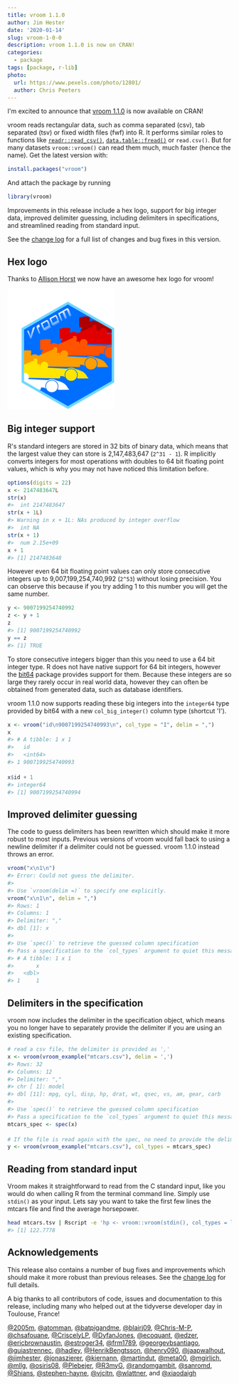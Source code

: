 ```yaml
---
title: vroom 1.1.0
author: Jim Hester
date: '2020-01-14'
slug: vroom-1-0-0
description: vroom 1.1.0 is now on CRAN!
categories:
  - package
tags: [package, r-lib]
photo:
  url: https://www.pexels.com/photo/12801/
  author: Chris Peeters
---
```




I'm excited to announce that [vroom 1.1.0](http://vroom.r-lib.org) is now
available on CRAN!

vroom reads rectangular data, such as comma separated (csv), tab separated (tsv) or fixed width files (fwf) into R.
It performs similar roles to functions like [`readr::read_csv()`](http://readr.r-lib.org), [`data.table::fread()`](http://r-datatable.com) or `read.csv()`.
But for many datasets `vroom::vroom()` can read them much, much faster (hence the name).
Get the latest version with:


```r
install.packages("vroom")
```

And attach the package by running


```r
library(vroom)
```

Improvements in this release include a hex logo, support for big integer data, improved delimiter guessing, including delimiters in specifications, and streamlined reading from standard input.

See the [change log](https://vroom.r-lib.org/news/index.html) for a full list of changes and bug fixes in this version.

## Hex logo

Thanks to [Allison Horst](https://github.com/allisonhorst/stats-illustrations) we now have an awesome hex logo for vroom!

![](logo.png)

## Big integer support

R's standard integers are stored in 32 bits of binary data, which means that the largest value they can store is 2,147,483,647 (`2^31 - 1`).
R implicitly converts integers for most operations with doubles to 64 bit floating point values, which is why you may not have noticed this limitation before.


```r
options(digits = 22)
x <- 2147483647L
str(x)
#>  int 2147483647
str(x + 1L)
#> Warning in x + 1L: NAs produced by integer overflow
#>  int NA
str(x + 1)
#>  num 2.15e+09
x + 1
#> [1] 2147483648
```

However even 64 bit floating point values can only store consecutive integers up to 9,007,199,254,740,992 (`2^53`) without losing precision.
You can observe this because if you try adding 1 to this number you will get the same number.


```r
y <- 9007199254740992
z <- y + 1
z
#> [1] 9007199254740992
y == z
#> [1] TRUE
```

To store consecutive integers bigger than this you need to use a 64 bit integer type.
R does not have native support for 64 bit integers, however the [bit64](https://cran.r-project.org/package=bit64) package provides support for them.
Because these integers are so large they rarely occur in real world data, however they can often be obtained from generated data, such as database identifiers.

vroom 1.1.0 now supports reading these big integers into the `integer64` type provided by bit64 with a new `col_big_integer()` column type (shortcut 'I').


```r
x <- vroom("id\n9007199254740993\n", col_type = "I", delim = ",")
x
#> # A tibble: 1 x 1
#>   id              
#>   <int64>         
#> 1 9007199254740993

x$id + 1
#> integer64
#> [1] 9007199254740994
```

## Improved delimiter guessing

The code to guess delimiters has been rewritten which should make it more robust to most inputs.
Previous versions of vroom would fall back to using a newline delimiter if a delimiter could not be guessed.
vroom 1.1.0 instead throws an error.


```r
vroom("x\n1\n")
#> Error: Could not guess the delimiter.
#> 
#> Use `vroom(delim =)` to specify one explicitly.
vroom("x\n1\n", delim = ",")
#> Rows: 1
#> Columns: 1
#> Delimiter: ","
#> dbl [1]: x
#> 
#> Use `spec()` to retrieve the guessed column specification
#> Pass a specification to the `col_types` argument to quiet this message
#> # A tibble: 1 x 1
#>       x
#>   <dbl>
#> 1     1
```

## Delimiters in the specification

vroom now includes the delimiter in the specification object, which means you no longer have to separately provide the delimiter if you are using an existing specification.


```r
# read a csv file, the delimiter is provided as ','
x <- vroom(vroom_example("mtcars.csv"), delim = ',')
#> Rows: 32
#> Columns: 12
#> Delimiter: ","
#> chr [ 1]: model
#> dbl [11]: mpg, cyl, disp, hp, drat, wt, qsec, vs, am, gear, carb
#> 
#> Use `spec()` to retrieve the guessed column specification
#> Pass a specification to the `col_types` argument to quiet this message
mtcars_spec <- spec(x)

# If the file is read again with the spec, no need to provide the delimiter
y <- vroom(vroom_example("mtcars.csv"), col_types = mtcars_spec)
```

## Reading from standard input

Vroom makes it straightforward to read from the C standard input, like you would do when calling R from the terminal command line.
Simply use `stdin()` as your input. Lets say you want to take the first few lines the mtcars file and find the average horsepower.




```bash
head mtcars.tsv | Rscript -e 'hp <- vroom::vroom(stdin(), col_types = list())$hp; mean(hp)'
#> [1] 122.7778
```



## Acknowledgements

This release also contains a number of bug fixes and improvements which should make it more robust than previous releases. See the [change log](https://vroom.r-lib.org/news/index.html) for full details.

A big thanks to all contributors of code, issues and documentation to this release, including many who helped out at the tidyverse developer day in Toulouse, France!

[&#x0040;2005m](https://github.com/2005m), [&#x0040;atomman](https://github.com/atomman), [&#x0040;batpigandme](https://github.com/batpigandme), [&#x0040;blairj09](https://github.com/blairj09), [&#x0040;Chris-M-P](https://github.com/Chris-M-P), [&#x0040;chsafouane](https://github.com/chsafouane), [&#x0040;CriscelyLP](https://github.com/CriscelyLP), [&#x0040;DyfanJones](https://github.com/DyfanJones), [&#x0040;ecoquant](https://github.com/ecoquant), [&#x0040;edzer](https://github.com/edzer), [&#x0040;ericbrownaustin](https://github.com/ericbrownaustin), [&#x0040;estroger34](https://github.com/estroger34), [&#x0040;frm1789](https://github.com/frm1789), [&#x0040;georgevbsantiago](https://github.com/georgevbsantiago), [&#x0040;guiastrennec](https://github.com/guiastrennec), [&#x0040;hadley](https://github.com/hadley), [&#x0040;HenrikBengtsson](https://github.com/HenrikBengtsson), [&#x0040;henry090](https://github.com/henry090), [&#x0040;jaapwalhout](https://github.com/jaapwalhout), [&#x0040;jimhester](https://github.com/jimhester), [&#x0040;jonaszierer](https://github.com/jonaszierer), [&#x0040;kiernann](https://github.com/kiernann), [&#x0040;martindut](https://github.com/martindut), [&#x0040;meta00](https://github.com/meta00), [&#x0040;mgirlich](https://github.com/mgirlich), [&#x0040;mllg](https://github.com/mllg), [&#x0040;osiris08](https://github.com/osiris08), [&#x0040;Plebejer](https://github.com/Plebejer), [&#x0040;R3myG](https://github.com/R3myG), [&#x0040;randomgambit](https://github.com/randomgambit), [&#x0040;sanromd](https://github.com/sanromd), [&#x0040;Shians](https://github.com/Shians), [&#x0040;stephen-hayne](https://github.com/stephen-hayne), [&#x0040;vjcitn](https://github.com/vjcitn), [&#x0040;wlattner](https://github.com/wlattner), and [&#x0040;xiaodaigh](https://github.com/xiaodaigh)
